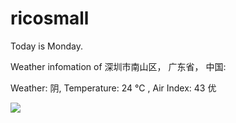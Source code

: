 # ricosmall

Today is Monday.

Weather infomation of 深圳市南山区， 广东省， 中国: 

Weather: 阴, Temperature: 24 ℃ , Air Index: 43 优

<img src="https://github-readme-stats.vercel.app/api?username=ricosmall&show_icons=true" />

